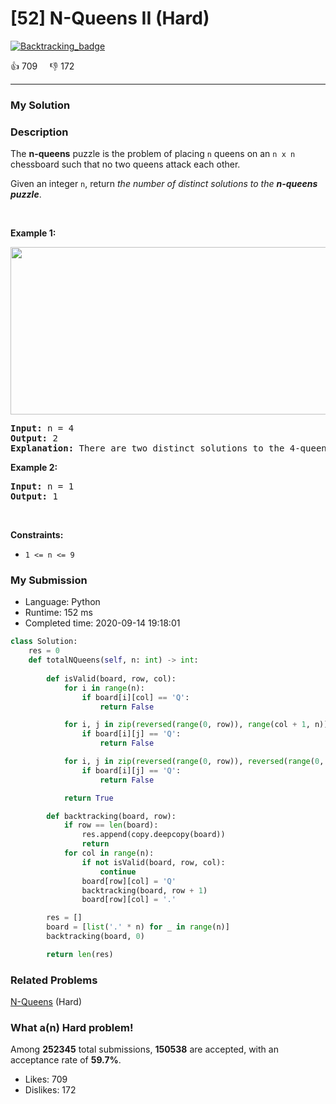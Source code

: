 # [52] N-Queens II (Hard)

[![Backtracking_badge](https://img.shields.io/badge/topic-Backtracking-green.svg)](https://leetcode.com/problems/n-queens-ii/) 

:+1: 709 &nbsp; &nbsp; :thumbsdown: 172

---

### My Solution


### Description
<p>The <strong>n-queens</strong> puzzle is the problem of placing <code>n</code> queens on an <code>n x n</code> chessboard such that no two queens attack each other.</p>

<p>Given an integer <code>n</code>, return <em>the number of distinct solutions to the&nbsp;<strong>n-queens puzzle</strong></em>.</p>

<p>&nbsp;</p>
<p><strong>Example 1:</strong></p>
<img alt="" src="https://assets.leetcode.com/uploads/2020/11/13/queens.jpg" style="width: 600px; height: 268px;" />
<pre>
<strong>Input:</strong> n = 4
<strong>Output:</strong> 2
<strong>Explanation:</strong> There are two distinct solutions to the 4-queens puzzle as shown.
</pre>

<p><strong>Example 2:</strong></p>

<pre>
<strong>Input:</strong> n = 1
<strong>Output:</strong> 1
</pre>

<p>&nbsp;</p>
<p><strong>Constraints:</strong></p>

<ul>
	<li><code>1 &lt;= n &lt;= 9</code></li>
</ul>



### My Submission

- Language: Python
- Runtime: 152 ms
- Completed time: 2020-09-14 19:18:01

```Python
class Solution:
    res = 0
    def totalNQueens(self, n: int) -> int:
        
        def isValid(board, row, col):
            for i in range(n):
                if board[i][col] == 'Q':
                    return False

            for i, j in zip(reversed(range(0, row)), range(col + 1, n)):
                if board[i][j] == 'Q':
                    return False

            for i, j in zip(reversed(range(0, row)), reversed(range(0, col))):
                if board[i][j] == 'Q':
                    return False

            return True

        def backtracking(board, row):
            if row == len(board):
                res.append(copy.deepcopy(board))
                return
            for col in range(n):
                if not isValid(board, row, col):
                    continue
                board[row][col] = 'Q'
                backtracking(board, row + 1)
                board[row][col] = '.'

        res = []
        board = [list('.' * n) for _ in range(n)]
        backtracking(board, 0)

        return len(res)
```


### Related Problems
[N-Queens](https://leetcode.com/problems/n-queens/) (Hard) <br>



### What a(n) Hard problem!
Among **252345** total submissions, **150538** are accepted, with an acceptance rate of **59.7%**. <br>

- Likes: 709
- Dislikes: 172

